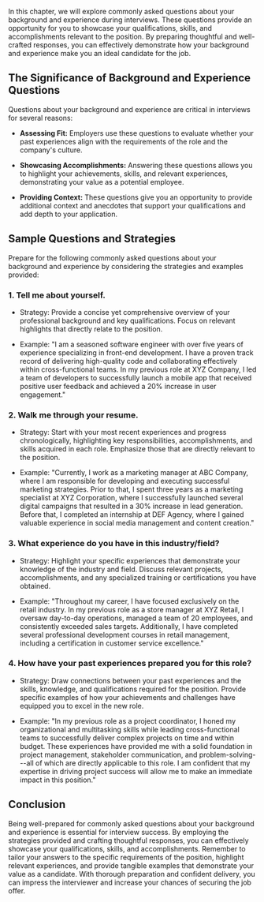 
In this chapter, we will explore commonly asked questions about your background and experience during interviews. These questions provide an opportunity for you to showcase your qualifications, skills, and accomplishments relevant to the position. By preparing thoughtful and well-crafted responses, you can effectively demonstrate how your background and experience make you an ideal candidate for the job.

The Significance of Background and Experience Questions
-------------------------------------------------------

Questions about your background and experience are critical in interviews for several reasons:

* **Assessing Fit:** Employers use these questions to evaluate whether your past experiences align with the requirements of the role and the company's culture.

* **Showcasing Accomplishments:** Answering these questions allows you to highlight your achievements, skills, and relevant experiences, demonstrating your value as a potential employee.

* **Providing Context:** These questions give you an opportunity to provide additional context and anecdotes that support your qualifications and add depth to your application.

Sample Questions and Strategies
-------------------------------

Prepare for the following commonly asked questions about your background and experience by considering the strategies and examples provided:

### 1. **Tell me about yourself.**

* Strategy: Provide a concise yet comprehensive overview of your professional background and key qualifications. Focus on relevant highlights that directly relate to the position.

* Example: "I am a seasoned software engineer with over five years of experience specializing in front-end development. I have a proven track record of delivering high-quality code and collaborating effectively within cross-functional teams. In my previous role at XYZ Company, I led a team of developers to successfully launch a mobile app that received positive user feedback and achieved a 20% increase in user engagement."

### 2. **Walk me through your resume.**

* Strategy: Start with your most recent experiences and progress chronologically, highlighting key responsibilities, accomplishments, and skills acquired in each role. Emphasize those that are directly relevant to the position.

* Example: "Currently, I work as a marketing manager at ABC Company, where I am responsible for developing and executing successful marketing strategies. Prior to that, I spent three years as a marketing specialist at XYZ Corporation, where I successfully launched several digital campaigns that resulted in a 30% increase in lead generation. Before that, I completed an internship at DEF Agency, where I gained valuable experience in social media management and content creation."

### 3. **What experience do you have in this industry/field?**

* Strategy: Highlight your specific experiences that demonstrate your knowledge of the industry and field. Discuss relevant projects, accomplishments, and any specialized training or certifications you have obtained.

* Example: "Throughout my career, I have focused exclusively on the retail industry. In my previous role as a store manager at XYZ Retail, I oversaw day-to-day operations, managed a team of 20 employees, and consistently exceeded sales targets. Additionally, I have completed several professional development courses in retail management, including a certification in customer service excellence."

### 4. **How have your past experiences prepared you for this role?**

* Strategy: Draw connections between your past experiences and the skills, knowledge, and qualifications required for the position. Provide specific examples of how your achievements and challenges have equipped you to excel in the new role.

* Example: "In my previous role as a project coordinator, I honed my organizational and multitasking skills while leading cross-functional teams to successfully deliver complex projects on time and within budget. These experiences have provided me with a solid foundation in project management, stakeholder communication, and problem-solving---all of which are directly applicable to this role. I am confident that my expertise in driving project success will allow me to make an immediate impact in this position."

Conclusion
----------

Being well-prepared for commonly asked questions about your background and experience is essential for interview success. By employing the strategies provided and crafting thoughtful responses, you can effectively showcase your qualifications, skills, and accomplishments. Remember to tailor your answers to the specific requirements of the position, highlight relevant experiences, and provide tangible examples that demonstrate your value as a candidate. With thorough preparation and confident delivery, you can impress the interviewer and increase your chances of securing the job offer.
